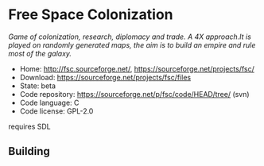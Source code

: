 # Free Space Colonization

_Game of colonization, research, diplomacy and trade. A 4X approach.It is played on randomly generated maps, the aim is to build an empire and rule most of the galaxy._

- Home: http://fsc.sourceforge.net/, https://sourceforge.net/projects/fsc/
- Download: https://sourceforge.net/projects/fsc/files
- State: beta
- Code repository: https://sourceforge.net/p/fsc/code/HEAD/tree/ (svn)
- Code language: C
- Code license: GPL-2.0

requires SDL

## Building
